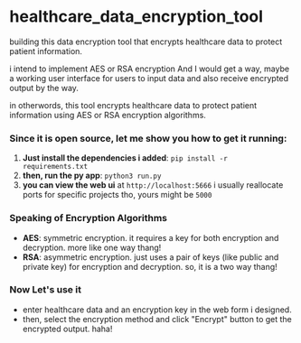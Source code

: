 # healthcare_data_encryption_tool

building this data encryption tool that encrypts healthcare data to protect patient information.

i intend to implement AES or RSA encryption
And I would get a way, maybe a working user interface for users to input data and also receive encrypted output by the way.

in otherwords, this tool encrypts healthcare data to protect patient information using AES or RSA encryption algorithms.

### Since it is open source, let me show you how to get it running:

1. **Just install the dependencies i added**: `pip install -r requirements.txt`
2. **then, run the py app**: `python3 run.py`
3. **you can view the web ui** at `http://localhost:5666` i usually reallocate ports for specific projects tho, yours might be `5000`

### Speaking of Encryption Algorithms

- **AES**: symmetric encryption. it requires a key for both encryption and decryption. more like one way thang!
- **RSA**: asymmetric encryption. just uses a pair of keys (like public and private key) for encryption and decryption. so, it is a two way thang!

### Now Let's use it
- enter healthcare data and an encryption key in the web form i designed.
- then, select the encryption method and click "Encrypt" button to get the encrypted output. haha!
